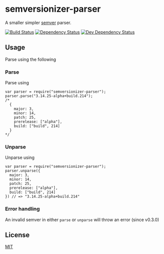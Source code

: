 # semversionizer-parser
A smaller simpler [semver](http://semver.org/) parser.

[![Build Status](https://travis-ci.org/orangemug/semversionizer-parser.svg?branch=master)](https://travis-ci.org/orangemug/semversionizer-parser) 
[![Dependency Status](https://david-dm.org/orangemug/semversionizer-parser.svg)](https://david-dm.org/orangemug/semversionizer-parser)
[![Dev Dependency Status](https://david-dm.org/orangemug/semversionizer-parser/dev-status.svg)](https://david-dm.org/orangemug/semversionizer-parser#info=devDependencies)


## Usage
Parse using the following

### Parse
Parse using

    var parser = require("semversionizer-parser");
    parser.parse("3.14.25-alpha+build.214");
    /*
      {
        major: 3,
        minor: 14,
        patch: 25,
        prerelease: ["alpha"],
        build: ["build", 214]
      }
    */

### Unparse
Unparse using

    var parser = require("semversionizer-parser");
    parser.unparse({
      major: 3,
      minor: 14,
      patch: 25,
      prerelease: ["alpha"],
      build: ["build", 214]
    }) // => "3.14.25-alpha+build.214"


### Error handling
An invalid semver in either `parse` or `unparse` will throw an error (since v0.3.0)


## License
[MIT](LICENSE)

